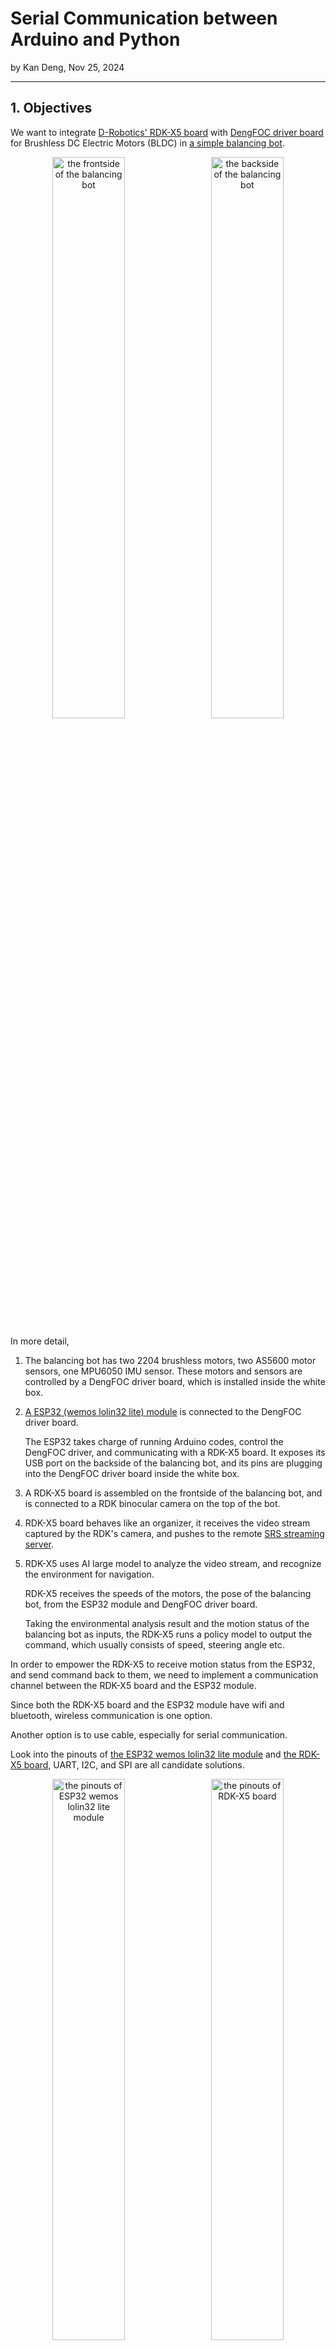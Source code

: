 # Serial Communication between Arduino and Python

by Kan Deng, Nov 25, 2024

-------------------

## 1. Objectives

We want to integrate [D-Robotics' RDK-X5 board](https://developer.d-robotics.cc/rdk_doc/Quick_start/hardware_introduction/rdk_x5) 
with [DengFOC driver board](https://github.com/ToanTech/Deng-s-foc-controller) for Brushless DC Electric Motors (BLDC) 
in [a simple balancing bot](https://github.com/ToanTech/Balance_Bot_DengFOC). 

   <p align="center">
     <img alt="the frontside of the balancing bot" src="./S06E02_src/balancing_bot_frontside.jpg" width="48%">
     &nbsp;  
     <img alt="the backside of the balancing bot" src="./S06E02_src/balancing_bot_backside.jpg" width="48%">
   </p>

In more detail, 

1. The balancing bot has two 2204 brushless motors, two AS5600 motor sensors, one MPU6050 IMU sensor.
   These motors and sensors are controlled by a DengFOC driver board, which is installed inside the white box.

3. [A ESP32 (wemos lolin32 lite) module](https://mischianti.org/esp32-wemos-lolin32-lite-high-resolution-pinout-and-specs/) is connected to the DengFOC driver board.

    The ESP32 takes charge of running Arduino codes, control the DengFOC driver, and communicating with a RDK-X5 board.
    It exposes its USB port on the backside of the balancing bot, and its pins are plugging into the DengFOC driver board inside the white box. 

4. A RDK-X5 board is assembled on the frontside of the balancing bot, and is connected to a RDK binocular camera on the top of the bot. 

5. RDK-X5 board behaves like an organizer, it receives the video stream captured by the RDK's camera,
   and pushes to the remote [SRS streaming server](https://ossrs.io/lts/en-us/docs/v6/doc/getting-started).

6. RDK-X5 uses AI large model to analyze the video stream, and recognize the environment for navigation.

   RDK-X5 receives the speeds of the motors, the pose of the balancing bot, from the ESP32 module and DengFOC driver board.
   
   Taking the environmental analysis result and the motion status of the balancing bot as inputs,
   the RDK-X5 runs a policy model to output the command, which usually consists of speed, steering angle etc. 

In order to empower the RDK-X5 to receive motion status from the ESP32, and send command back to them, 
we need to implement a communication channel between the RDK-X5 board and the ESP32 module. 

Since both the RDK-X5 board and the ESP32 module have wifi and bluetooth, wireless communication is one option. 

Another option is to use cable, especially for serial communication. 

Look into the pinouts of [the ESP32 wemos lolin32 lite module](https://mischianti.org/esp32-wemos-lolin32-lite-high-resolution-pinout-and-specs/) and [the RDK-X5 board](https://archive.d-robotics.cc/downloads/hardware/rdk_x5/RDK_X5_Product_Brief_V1.0.pdf), UART, I2C, and SPI are all candidate solutions. 

   <p align="center">
     <img alt="the pinouts of ESP32 wemos lolin32 lite module" src="./S06E02_src/ESP32-WeMos-LOLIN32-Lite-pinout-mischianti.png" width="48%">
     &nbsp;  
     <img alt="the pinouts of RDK-X5 board" src="./S06E02_src/RDK-X5-pinout.png" width="48%">
   </p>

In this article, we implemented UART serial communication, sending and receiving JSON messages. 


&nbsp;
## 2. Hardware assembly

Take a look inside the balancing bot, where the DengFOC driver board is installed. 
The DengFOC driver board is used as a shield of the ESP32 module, 
so that all the pins of ESP32 module are plugged into DengFOC driver board, and not available for other usage. 

   <p align="center">
     <img alt="the DengFOC driver board inside the white box" src="./S06E02_src/DengFOC_inside.jpg" width="48%">
     &nbsp;  
     <img alt="the pins of DengFOC driver are used for ESP32 shield" src="./S06E02_src/DengFOC_pins.jpg" width="48%">
   </p>

Now that we cannot connect the RDK-X5 board to ESP32 module, how about connecting RDK-X5 to the DengFOC driver board? 
The DengFOC driver board has a few pins for external communication, 
but they are used for [the I2C connection for the AS5600 motor sensors](https://github.com/ToanTech/Balance_Bot_DengFOC). 
Therefore, it is not feasible to connect the RDK-X5 board to DengFOC driver board. 

   <p align="center">
     <img alt="the DengFOC driver board's pins for the I2C with the AS5600 motor sensors" src="./S06E02_src/DengFOC_driver_board.png" width="50%">
   </p>

If we want to use cable to connect the RDK-X5 board to the ESP32 module, 
and don't want to change the hardware structure of the balancing bot, the only candidate solution is to use USB cable. 

However, since there is only one USB port in the ESP32 module, it must be the `/dev/ttyUSB0`, 
which is usually reserved for testing purpose. 
What will happen if we use `/dev/ttyUSB0` for the serial communication, for production? 

&nbsp;
## 3. Source code

Suppose we use a USB cable to connect the RDK-X5 board with the ESP32 module, how can we send and receive JSON messages between them?

### 3.1 Related work

1. An engineer of the D-Robotics, the manufacturer of the RDK-X5 board,
   wrote [a blog on the serial communication between RDK-X3 and ESP32 module](https://blog.csdn.net/SA2672873269/article/details/136834623).

   He used RDK-X3's pin 8 and pin 10 for UART serial communication, corresponding to `/dev/ttyS3`.
   Although he successfully sent and received bytes between the RDK-X3 board and the ESP32 module,
   he didn't parse the bytes into data structures like `str` and `dict` etc.

2. There is [a popular tutorial on how to parse the bytes of serial communication](https://forum.arduino.cc/t/serial-input-basics-updated/382007).
   However, it is quite time-consuming to implement a serial communication parser from scratch.

3. [`SerialTransfer`](https://github.com/PowerBroker2/SerialTransfer) and [`pySerialTransfer`](https://github.com/PowerBroker2/pySerialTransfer) is sibling open projects
   to provide parsers for the serial communication on both Arduino side and python side.

   The libraries support multiple serial communcation, including UART, I2C and SPI.

   The libraries work quite well to send and receive simple messages, like float and string. But they doesn't behave correctly when exchanging JSON messages. 

4. [`ArduinoJson`](https://github.com/bblanchon/ArduinoJson) is an open source project,
   to provide powerful and easy-to-use library for JSON serialization and deserialization on Arduino board.

   One solution to work around the pitfall of `SerialTransfer`,
   is to use `ArduinoJson` to serialize JSON into string before sending message,
   and use `ArduinoJson` again to deserialize string into JSON when receiving message.
   

### 3.2 Source code

We upload our source codes to this repo, which consist of 2 tiers, 
one for Arduino running on ESP32 module, 
the other for Python which will run on RDK-X5 board, but for testing purpose, it runs in a ubuntu computer temporarily. 

#### 1. [The arduino tier](./S06E02_src/arduino_tier)

There are 3 sketches on the arduino tier.

1. `arduino_tier/arduino_tier.ino` is for the gateway, which runs the serial communication.

2. `arduino_tier/balancing_bot.h` and `arduino_tier/balancing_bot.cpp` for the control of the balancing bot, to make it moving and keep balanced. 

In the loop of `arduino_tier.ino`, 

1. First it checks if there is any JSON message from the python tier, by calling `receive_json()`. 

2. Once receiving the JSON message, it sends it back to the python tier like echoing, by calling `send_json(cmd)`. 

3. The arduino sketch collects the motion status of the balancing bot, including the 2 motor speeds, and the roll/pitch/yaw angles of the bot body, by calling `get_observation()`. 

4. It sends part of the observations to the python tier, by calling `send_json(obs)`.

5. After then, the arduino sketch makes decision of the next action by calling `policy(obs, cmd)`, and take step to control the motion of the bot by `step(action)`. 

6. The arduino code also writes some log information into the serial, using `Serial.printf(...)`. 

~~~
void loop() {
  // put your main code here, to run repeatedly:

  // remote command is received by the upper_tier from the remote server.
  JsonDocument cmd = receive_json();
  send_json(cmd);

  JsonDocument obs = blc_bot.get_observation();
  send_json(obs);
  JsonDocument action = blc_bot.policy(obs, cmd);

  /*
  Serial.printf("pitch_angle: %f, motor0_velocity: %f, motor1_velocity: %f, motor0_target: %f, motor1_target: %f \n", 
    obs["pitch_angle"], obs["motor0_velocity"], obs["motor1_velocity"], action["motor0_target"], action["motor1_target"]
  );
  */
  Serial.printf("%f %f %f %f %f\n", 
    obs["pitch_angle"], obs["motor0_velocity"], obs["motor1_velocity"], action["motor0_target"], action["motor1_target"]
  );
  blc_bot.step(action);
  // delay(500);
}
~~~

&nbsp;
#### 2. [The RDK tier](./S06E02_src/rdk_tier)

So far there is only 1 python script [`serial_channel.py`](./S06E02_src/rdk_tier/serial_channel.py). 
In the future, there will be more scripts added to the RDK tier. 

1. In the loop, the python script sends a JSON message to the arduino tier, by calling `send_json(send_data)`.

   To distinct the different loop, `cnt` increases 1 for every loop, `throttle` increases 0.11, and `steer` increases 0.22.  

2. Also in the loop, the python script receives the JSON messages from the arduino tier, by calling `receive_json()`.

   Notice that, since the arduino sketch sends two kinds of messages, one for `send_json(cmd)`, the other for `send_json(obs)`,
   the python script receives these two kinds of messages, in an interleaved manner. 
   
~~~
def testrun_serial():
    channel = SerialChannel()

    cnt = 0
    send_data = {
        "cnt": cnt, 
        "throttle": 0.11,
        "steer": 0.22
    }
    status = channel.send_json(send_data)

    while True:
        print(f"[{cnt}]")
        receive_data = channel.receive_json()
   
        if "ERROR" in receive_data:
            ...
        else:
            print(f"receive_data: {receive_data}")
        
        send_data["cnt"] = cnt
        send_data["throttle"] = send_data["throttle"] + 0.01
        send_data["steer"] = send_data["steer"] + 0.01

        channel.send_json(send_data)
        print(f"sendStr = '{send_data}' \n ")

        cnt += 1
~~~



&nbsp;
## 4. Run and results

1. In a computer, we startup an Arduino IDE, opening the arduino-tier's sketches.

   And then using a USB cable, connect the computer to the ESP32 module,
   load the arduino sketches, from the Arduino IDE to the ESP32 module installed on the balancing bot.

2. Push the button on the balancing bot, to start the DengFOC driver board and also the motors etc.

3. In the computer, open a CLI terminal, and run the python script,

   ~~~
   $ python3 serial_channel.py
   ~~~

Following image is a screen snapshot of the CLI terminal, displaying the running result of `serial_channel.py`. 

   <p align="center">
     <img alt="the running result of the python tier" src="./S06E02_src/python_tier_running_result.png" width="50%">
   </p>

The indices in the square brackets are the number of loops. 

It receives two kinds of messages from the arduino tier, one for command echo, the other for observation. 
This behavior is the correct one as expected. For example, 

~~~
...
[3980]
receive_data: {'pitch_angle': 29.80859, 'motor0_velocity': 0, 'motor1_velocity': 0}
sendStr = '{'cnt': 3980, 'throttle': 39.92000000000063, 'steer': 40.030000000000605}' 
...
[3988]
receive_data: {'cnt': 3980, 'throttle': 39.92, 'steer': 40.03}
sendStr = '{'cnt': 3988, 'throttle': 40.00000000000061, 'steer': 40.11000000000059}' 
...
~~~

Click the following image to view the video of the balancing bot. 

Obviously, the balancing bot didn't run smoothly, and it could keep balanced when running on ground. 

This unexpected behavior is caused by the two `send_json()` in the arduino sketch.
If deleting those `send_json()`, the balancing bot will be capable of moving straight on ground and keep balanced. 

This means that we cannot the USB port, as the serial communication channel between the RDK board and the ESP32 module. 

Therefore, we will change the hardware structure of the simple balancing bot, to empower it with RDK board and various peripheral like camera, to be capable of doing more complex tasks. 

   [![The balancing bot doesn't run smoothly because its USB port is occupied](https://img.youtube.com/vi/_8OrdSzhsWY/hqdefault.jpg)](https://www.youtube.com/watch?v=_8OrdSzhsWY)
   
